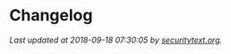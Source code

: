 # Changelog

_Last updated at 2018-09-18 07:30:05 by [securitytext.org](https://securitytext.org)._
